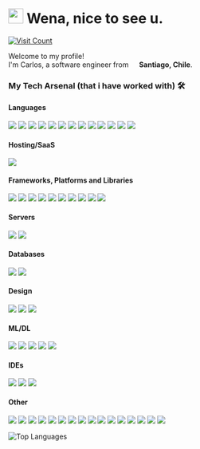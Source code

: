 
<h1>
<img src="https://slackmojis.com/emojis/65018-cat-roomba-exceptionally-fast/download" width="30" height="30" />
Wena, nice to see u.</h1>
<a href="https://visitcount.itsvg.in">
  <img src="https://visitcount.itsvg.in/api?id=C-Retamales&icon=0&color=8" alt="Visit Count">
</a>


<p> Welcome to my profile!
<br> I'm Carlos, a software engineer from 
<img src="https://cdn.icon-icons.com/icons2/107/PNG/512/chile_18293.png" width="13"> <b>Santiago, Chile</b>.


<h3>My Tech Arsenal (that i have worked with) 🛠</h3>

<h4>Languages</h4>
<p>
<!--C-->
<img src="https://img.shields.io/badge/C-%2300599C.svg?style=flat&logo=c&logoColor=white" />
<!--CSS-->
<img src="https://img.shields.io/badge/CSS-%231572B6.svg?style=flat&logo=css3&logoColor=white" />
<!--HTML5-->
<img src="https://img.shields.io/badge/HTML-%23E34F26.svg?style=flat&logo=html5&logoColor=white" />
<!--JAVA-->
<img src="https://img.shields.io/badge/Java-%23ED8B00.svg?style=flat&logo=Java&logoColor=white" />
<!--JAVASCRIPT-->
<img src="https://img.shields.io/badge/Javascript-%23323330.svg?style=flat&logo=javascript&logoColor=%23F7DF1E" />
<!--LATEX-->
<img src="https://img.shields.io/badge/LaTeX-%23008080.svg?style=flat&logo=latex&logoColor=white" />
<!--MARKDOWN-->
<img src="https://img.shields.io/badge/Markdown-%23000000.svg?style=flat&logo=markdown&logoColor=white" />
<!--MATLAB-->
<img src="https://img.shields.io/badge/MATLAB-%23FF9900.svg?style=flat&logo=matlab&logoColor=white" />
<!--PROLOG-->
<img src="https://img.shields.io/badge/Prolog-%231E1E1E.svg?style=flat&logo=prolog&logoColor=white" />
<!--PYTHON-->
<img src="https://img.shields.io/badge/Python-%2314354C.svg?style=flat&logo=python&logoColor=white" />
<!--R-->
<img src="https://img.shields.io/badge/R-%23276DC3.svg?style=flat&logo=r&logoColor=white" />
<!--RACKET-->
<img src="https://img.shields.io/badge/Racket-%235861CC.svg?style=flat&logo=racket&logoColor=white" />
<!--SQL-->
<img src="https://img.shields.io/badge/SQL-%2300f.svg?style=flat&logo=sqlite&logoColor=white" />
</p>

<h4>Hosting/SaaS</h4>
<p>
<!--DIGITALOCEAN-->
<img src="https://img.shields.io/badge/DigitalOcean-%230167ff.svg?style=flat&logo=digitalocean&logoColor=white" />
</p>


<h4>Frameworks, Platforms and Libraries</h4>
<p>
<!--BOOTSTRAP-->
<img src="https://img.shields.io/badge/Bootstrap-%23563D7C.svg?style=flat&logo=bootstrap&logoColor=white" />
<!--DJANGO-->
<img src="https://img.shields.io/badge/Django-%23092E20.svg?style=flat&logo=django&logoColor=white" />
<!--NPM-->
<img src="https://img.shields.io/badge/NPM-%23000000.svg?style=flat&logo=npm&logoColor=white" />
<!--NODEJS-->
<img src="https://img.shields.io/badge/Node.js-%2343853D.svg?style=flat&logo=node.js&logoColor=white" />
<!--NUXT-->
<img src="https://img.shields.io/badge/Nuxt.js-%2300C58E.svg?style=flat&logo=nuxt.js&logoColor=white" />
<!--REACT-->
<img src="https://img.shields.io/badge/React-%2320232a.svg?style=flat&logo=react&logoColor=%2361DAFB" />
<!--REACT NATIVE-->
<img src="https://img.shields.io/badge/React_Native-%2320232a.svg?style=flat&logo=react&logoColor=%2361DAFB" />
<!--SASS-->
<img src="https://img.shields.io/badge/Sass-%23CC6699.svg?style=flat&logo=sass&logoColor=white" />
<!--SPRING-->
<img src="https://img.shields.io/badge/Spring-%236DB33F.svg?style=flat&logo=spring&logoColor=white" />
<!--VUE-->
<img src="https://img.shields.io/badge/Vue.js-%2335495e.svg?style=flat&logo=vue.js&logoColor=%234FC08D" />
</p>

<h4>Servers</h4>
<p>
<!--JENKINS-->
<img src="https://img.shields.io/badge/Jenkins-%23D24939.svg?style=flat&logo=jenkins&logoColor=white" />
<!--NGINX-->
<img src="https://img.shields.io/badge/Nginx-%23009639.svg?style=flat&logo=nginx&logoColor=white" />
</p>

<h4>Databases</h4>
<p>
<!--MYSQL-->
<img src="https://img.shields.io/badge/MySQL-%2300f.svg?style=flat&logo=mysql&logoColor=white" />
<!--POSTGRES-->
<img src="https://img.shields.io/badge/PostgreSQL-%23316192.svg?style=flat&logo=postgresql&logoColor=white" />
</p>
<h4>Design</h4>
<p>
<!--ADOBE PHOTOSHOP-->
<img src="https://img.shields.io/badge/Adobe_Photoshop-%2331A8FF.svg?style=flat&logo=adobe-photoshop&logoColor=white" />
<!--ADOBE XD-->
<img src="https://img.shields.io/badge/Adobe_XD-%23FF61F6.svg?style=flat&logo=adobe-xd&logoColor=white" />
<!--DAVINCI RESOLVE-->
<img src="https://img.shields.io/badge/DaVinci_Resolve-%2320232a.svg?style=flat&logo=blackmagic-design&logoColor=white" />
</p>

<h4>ML/DL</h4>
<p>
<!--NUMPY-->
<img src="https://img.shields.io/badge/Numpy-%23013243.svg?style=flat&logo=numpy&logoColor=white" />
<!--PANDAS-->
<img src="https://img.shields.io/badge/Pandas-%23150458.svg?style=flat&logo=pandas&logoColor=white" />
<!--SCIPY-->
<img src="https://img.shields.io/badge/Scipy-%230C55A5.svg?style=flat&logo=scipy&logoColor=white" />
<!--TENSORFLOW-->
<img src="https://img.shields.io/badge/TensorFlow-%23FF6F00.svg?style=flat&logo=TensorFlow&logoColor=white" />
<!--OPENCV-->
<img src="https://img.shields.io/badge/OpenCV-%23white.svg?style=flat&logo=opencv&logoColor=white" />
</p>

<h4>IDEs</h4>
<p>
<!--INTELLIJ IDEA-->
<img src="https://img.shields.io/badge/IntelliJ_IDEA-%23000000.svg?style=flat&logo=intellij-idea&logoColor=white" />
<!--JUPYTER NOTEBOOK-->
<img src="https://img.shields.io/badge/Jupyter-%23F37626.svg?style=flat&logo=jupyter&logoColor=white" />
<!--VISUAL STUDIO CODE-->
<img src="https://img.shields.io/badge/Visual_Studio_Code-%23007ACC.svg?style=flat&logo=visual-studio-code&logoColor=white" />
</p>
<h4>Other</h4>
<p>
<!--ANSIBLE-->
<img src="https://img.shields.io/badge/Ansible-%23EE0000.svg?style=flat&logo=ansible&logoColor=white" />
<!--ARDUINO-->
<img src="https://img.shields.io/badge/Arduino-%2300979D.svg?style=flat&logo=arduino&logoColor=white" />
<!--DOCKER-->
<img src="https://img.shields.io/badge/Docker-%232496ED.svg?style=flat&logo=docker&logoColor=white" />
<!--GIT-->
<img src="https://img.shields.io/badge/Git-%23F05032.svg?style=flat&logo=git&logoColor=white" />
<!--GITHUB-->
<img src="https://img.shields.io/badge/GitHub-%23121011.svg?style=flat&logo=github&logoColor=white" />
<!--GRADLE-->
<img src="https://img.shields.io/badge/Gradle-%2302303A.svg?style=flat&logo=gradle&logoColor=white" />
<!--JIRA-->
<img src="https://img.shields.io/badge/Jira-%230A0FFF.svg?style=flat&logo=jira&logoColor=white" />
<!--LINUX-->
<img src="https://img.shields.io/badge/Linux-%23FCC624.svg?style=flat&logo=linux&logoColor=white" />
<!--MAVEN-->
<img src="https://img.shields.io/badge/Maven-%23C71A36.svg?style=flat&logo=apache-maven&logoColor=white" />
<!--POSTMAN-->
<img src="https://img.shields.io/badge/Postman-%23FF6C37.svg?style=flat&logo=postman&logoColor=white" />
<!--RASPBERRY PI-->
<img src="https://img.shields.io/badge/Raspberry_Pi-%23C51A4A.svg?style=flat&logo=Raspberry-Pi&logoColor=white" />
<!--TERRAFORM-->
<img src="https://img.shields.io/badge/Terraform-%23623CE4.svg?style=flat&logo=terraform&logoColor=white" />
<!--TRELLO-->
<img src="https://img.shields.io/badge/Trello-%23026AA7.svg?style=flat&logo=trello&logoColor=white" />
<!--UBUNTU-->
<img src="https://img.shields.io/badge/Ubuntu-%23E95420.svg?style=flat&logo=ubuntu&logoColor=white" />
<!--WINDOWS-->
<img src="https://img.shields.io/badge/Windows-0078D6?style=flat&logo=windows&logoColor=white" />
<!--OWASP-->
<img src="https://img.shields.io/badge/OWASP-%23FF7A00.svg?style=flat&logo=OWASP&logoColor=white" />
</p>


<!-- stats -->

<img src="https://github-readme-stats.vercel.app/api/top-langs/?username=C-Retamales&theme=gotham&hide_border=true&include_all_commits=true&count_private=false&layout=compact" alt="Top Languages">

<!--
<h3>DONATE</h3>

<a href="https://buymeacoffee.com/A">
  <img src="https://img.shields.io/badge/Buy%20Me%20a%20Coffee-ffdd00?style=for-the-badge&logo=buy-me-a-coffee&logoColor=black" alt="Buy Me a Coffee">
</a>
<a href="https://paypal.me/A">
  <img src="https://img.shields.io/badge/PayPal-00457C?style=for-the-badge&logo=paypal&logoColor=white" alt="PayPal">
</a>
<a href="https://patreon.com/A">
  <img src="https://img.shields.io/badge/Patreon-F96854?style=for-the-badge&logo=patreon&logoColor=white" alt="Patreon">
</a>
<a href="https://ko-fi.com/A">
  <img src="https://img.shields.io/badge/Ko--fi-F16061?style=for-the-badge&logo=ko-fi&logoColor=white" alt="Ko-Fi">
</a>
 -->

  